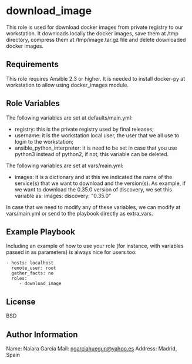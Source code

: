 download_image
==============

This role is used for download docker images from private registry to our workstation.
It downloads locally the docker images, save them at /tmp directory, compress them at /tmp/image.tar.gz file and delete downloaded docker images.

Requirements
------------

This role requires Ansible 2.3 or higher.
It is needed to install docker-py at workstation to allow using docker_images module.

Role Variables
--------------

The following variables are set at defaults/main.yml:
- registry: this is the private registry used by final releases;
- username: it is the workstation local user, the user that we all use to login to the workstation;
- ansible_python_interpreter: it is need to be set in case that you use python3 instead of python2, if not, this variable can be deleted.

The following variables are set at vars/main.yml:
- images: it is a dictionary and at this we indicated the name of the service(s) that we want to download and the version(s).
As example, if we want to download the 0.35.0 version of discovery, we set this variable as:
images: 
  discovery: "0.35.0"

In case that we need to modify any of these variables, we can modify at vars/main.yml or send to the playbook directly as extra_vars.  

Example Playbook
----------------

Including an example of how to use your role (for instance, with variables passed in as parameters) is always nice for users too:

    - hosts: localhost
      remote_user: root
      gather_facts: no
      roles:
         - download_image

License
-------

BSD

Author Information
------------------

Name: Naiara Garcia
Mail: ngarciahuegun@yahoo.es
Address: Madrid, Spain
